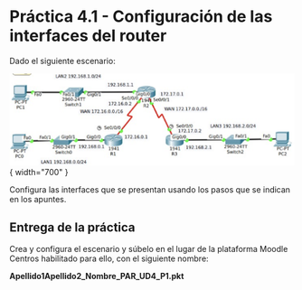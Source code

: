 # Práctica 4.1 - Configuración de las interfaces del router

Dado el siguiente escenario:

![Configuración interfaces del router](assets/images/ud4/img02.png){ width="700" }

Configura las interfaces que se presentan usando los pasos que se indican en los apuntes.

## Entrega de la práctica

Crea y configura el escenario y súbelo en el lugar de la plataforma Moodle Centros habilitado para ello, con el siguiente nombre:

**Apellido1Apellido2_Nombre_PAR_UD4_P1.pkt**